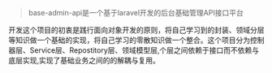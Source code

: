 > base-admin-api是一个基于laravel开发的后台基础管理API接口平台

开发这个项目的初衷是践行面向对象开发的原则，将自己学习到的封装、领域分层等知识做一个基础的实现，将自己学习的零散知识做一个整合。这个项目分为控制器层、Service层、Repostitory层、领域模型层,个层之间依赖于接口而不依赖与底层实现,实现了基础业务之间的的解耦与复用。
